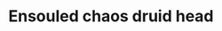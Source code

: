 ---
layout: item
title: Ensouled chaos druid head
item-id: 13471
datatable: true
id: 13471
name: "Ensouled chaos druid head"
members: true
lowalch: 119
highalch: 179
examine: "The druid's soul is still in here."
monsters:
  - id: 520
    name: "Chaos druid"
    members: true
    combat_level: 13
    wiki_url: "https://oldschool.runescape.wiki/w/Chaos_druid"
    drops:
      - quantity: "1"
        rarity: 0.02857142857142857
    image: "https://oldschool.runescape.wiki/images/thumb/0/0e/Chaos_druid.png/130px-Chaos_druid.png?2557e"
  - id: 532
    name: "Chaos druid warrior"
    members: true
    combat_level: 37
    wiki_url: "https://oldschool.runescape.wiki/w/Chaos_druid_warrior"
    drops:
      - quantity: "1"
        rarity: 0.04
    image: "https://oldschool.runescape.wiki/images/thumb/f/f6/Chaos_druid_warrior.png/150px-Chaos_druid_warrior.png?078c9"
  - id: 6607
    name: "Elder Chaos druid"
    members: true
    combat_level: 129
    wiki_url: "https://oldschool.runescape.wiki/w/Elder_Chaos_druid"
    drops:
      - quantity: "1"
        rarity: 0.05
    image: "https://oldschool.runescape.wiki/images/thumb/9/9c/Elder_Chaos_druid.png/150px-Elder_Chaos_druid.png?559f2"
---